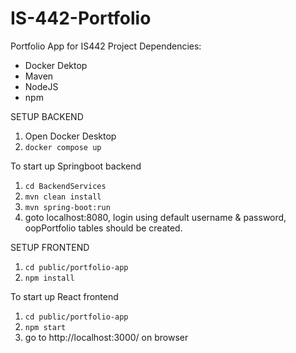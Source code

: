 # IS-442-Portfolio

Portfolio App for IS442 Project
Dependencies:

- Docker Dektop
- Maven
- NodeJS
- npm

SETUP BACKEND

1. Open Docker Desktop
2. `docker compose up`

To start up Springboot backend

1. `cd BackendServices`
2. `mvn clean install`
3. `mvn spring-boot:run`
4. goto localhost:8080, login using default username & password, oopPortfolio tables should be created.

SETUP FRONTEND
1. `cd public/portfolio-app`
2. `npm install`

To start up React frontend
1. `cd public/portfolio-app`
2. `npm start`
3. go to http://localhost:3000/ on browser
   

